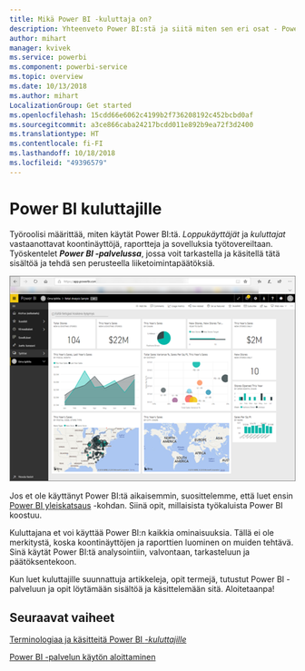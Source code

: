 ```yaml
---
title: Mikä Power BI -kuluttaja on?
description: Yhteenveto Power BI:stä ja siitä miten sen eri osat - Power BI Desktop, Power BI -palvelu, Power BI -mobiilisovellus, raporttipalvelin, Power BI Embedded - toimivat yhdessä.
author: mihart
manager: kvivek
ms.service: powerbi
ms.component: powerbi-service
ms.topic: overview
ms.date: 10/13/2018
ms.author: mihart
LocalizationGroup: Get started
ms.openlocfilehash: 15cdd66e6062c4199b2f736208192c452bcbd0af
ms.sourcegitcommit: a3ce866caba24217bcdd011e892b9ea72f3d2400
ms.translationtype: HT
ms.contentlocale: fi-FI
ms.lasthandoff: 10/18/2018
ms.locfileid: "49396579"
---
```

# <a name="power-bi-for-consumers"></a>Power BI kuluttajille
Työroolisi määrittää, miten käytät Power BI:tä. *Loppukäyttäjät* ja *kuluttajat* vastaanottavat koontinäyttöjä, raportteja ja sovelluksia työtovereiltaan. Työskentelet ***Power BI -palvelussa***, jossa voit tarkastella ja käsitellä tätä sisältöä ja tehdä sen perusteella liiketoimintapäätöksiä.

![Power BI -koontinäyttö](media/end-user-consumer/power-bi-service.png)

Jos et ole käyttänyt Power BI:tä aikaisemmin, suosittelemme, että luet ensin [Power BI yleiskatsaus](../power-bi-overview.md) -kohdan. Siinä opit, millaisista työkaluista Power BI koostuu.

Kuluttajana et voi käyttää Power BI:n kaikkia ominaisuuksia. Tällä ei ole merkitystä, koska koontinäyttöjen ja raporttien luominen on muiden tehtävä. Sinä käytät Power BI:tä analysointiin, valvontaan, tarkasteluun ja päätöksentekoon.

Kun luet kuluttajille suunnattuja artikkeleja, opit termejä, tutustut Power BI -palveluun ja opit löytämään sisältöä ja käsittelemään sitä.  Aloitetaanpa!

## <a name="next-steps"></a>Seuraavat vaiheet

[Terminologiaa ja käsitteitä Power BI *-kuluttajille*](end-user-basic-concepts.md)

<!-- [Get started guide for *consumers*] -->
[Power BI -palvelun käytön aloittaminen](../service-get-started.md)

